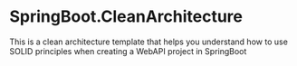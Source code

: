 # SpringBoot.CleanArchitecture
This is a clean architecture template that helps you understand how to use SOLID principles when creating a WebAPI project in SpringBoot
